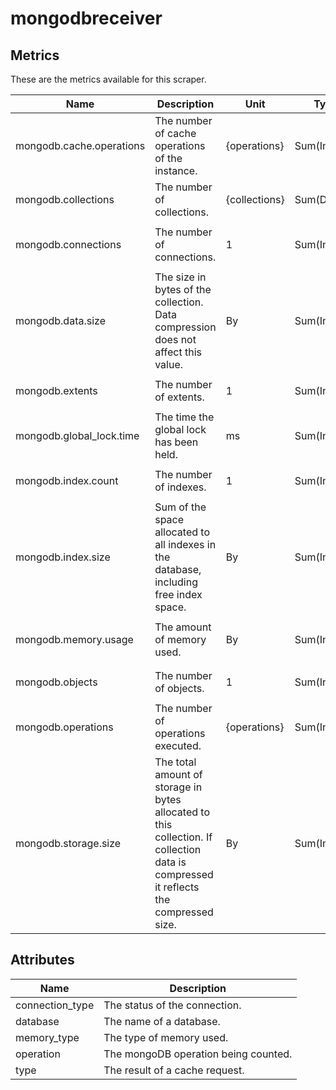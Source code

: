 [comment]: <> (Code generated by mdatagen. DO NOT EDIT.)

# mongodbreceiver

## Metrics

These are the metrics available for this scraper.

| Name | Description | Unit | Type | Attributes |
| ---- | ----------- | ---- | ---- | ---------- |
| mongodb.cache.operations | The number of cache operations of the instance. | {operations} | Sum(Int) | <ul> <li>type</li> </ul> |
| mongodb.collections | The number of collections. | {collections} | Sum(Double) | <ul> <li>database</li> </ul> |
| mongodb.connections | The number of connections. | 1 | Sum(Int) | <ul> <li>database</li> <li>connection_type</li> </ul> |
| mongodb.data.size | The size in bytes of the collection. Data compression does not affect this value. | By | Sum(Int) | <ul> <li>database</li> </ul> |
| mongodb.extents | The number of extents. | 1 | Sum(Int) | <ul> <li>database</li> </ul> |
| mongodb.global_lock.time | The time the global lock has been held. | ms | Sum(Int) | <ul> </ul> |
| mongodb.index.count | The number of indexes. | 1 | Sum(Int) | <ul> <li>database</li> </ul> |
| mongodb.index.size | Sum of the space allocated to all indexes in the database, including free index space. | By | Sum(Int) | <ul> <li>database</li> </ul> |
| mongodb.memory.usage | The amount of memory used. | By | Sum(Int) | <ul> <li>database</li> <li>memory_type</li> </ul> |
| mongodb.objects | The number of objects. | 1 | Sum(Int) | <ul> <li>database</li> </ul> |
| mongodb.operations | The number of operations executed. | {operations} | Sum(Int) | <ul> <li>operation</li> </ul> |
| mongodb.storage.size | The total amount of storage in bytes allocated to this collection. If collection data is compressed it reflects the compressed size.  | By | Sum(Int) | <ul> <li>database</li> </ul> |

## Attributes

| Name | Description |
| ---- | ----------- |
| connection_type | The status of the connection. |
| database | The name of a database. |
| memory_type | The type of memory used. |
| operation | The mongoDB operation being counted. |
| type | The result of a cache request. |
